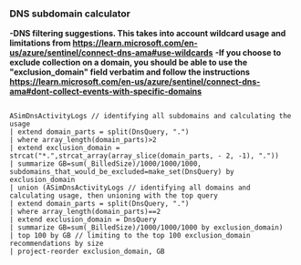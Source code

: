 ### DNS subdomain calculator

**-DNS filtering suggestions. This takes into account wildcard usage and limitations from https://learn.microsoft.com/en-us/azure/sentinel/connect-dns-ama#use-wildcards**
**-If you choose to exclude collection on a domain, you should be able to use the "exclusion_domain" field verbatim and follow the instructions https://learn.microsoft.com/en-us/azure/sentinel/connect-dns-ama#dont-collect-events-with-specific-domains**

```KQL

ASimDnsActivityLogs // identifying all subdomains and calculating the usage
| extend domain_parts = split(DnsQuery, ".")
| where array_length(domain_parts)>2
| extend exclusion_domain = strcat("*.",strcat_array(array_slice(domain_parts, - 2, -1), "."))
| summarize GB=sum(_BilledSize)/1000/1000/1000, subdomains_that_would_be_excluded=make_set(DnsQuery) by exclusion_domain
| union (ASimDnsActivityLogs // identifying all domains and calculating usage, then unioning with the top query
| extend domain_parts = split(DnsQuery, ".")
| where array_length(domain_parts)==2
| extend exclusion_domain = DnsQuery
| summarize GB=sum(_BilledSize)/1000/1000/1000 by exclusion_domain)
| top 100 by GB // limiting to the top 100 exclusion_domain recommendations by size
| project-reorder exclusion_domain, GB
```

